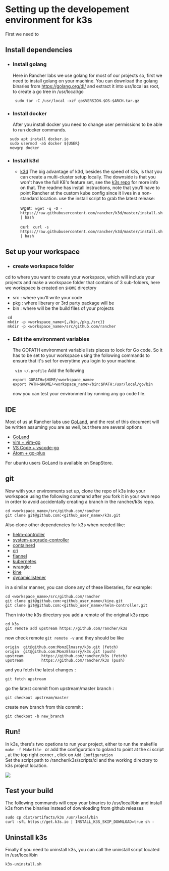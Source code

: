 # Setting up the developement environment for k3s
First we need to
## Install dependencies  
  
   - ### Install golang 
        Here in Rancher labs we use golang for most of our projects so, first we need to install golang on your machine. You can download the golang binaries from https://golang.org/dl/ and extract it into usr/local as root, to create a go tree in /usr/local/go

        ``` sudo tar -C /usr/local -xzf go$VERSION.$OS-$ARCH.tar.gz```
        
        
   - ### Install docker 
      After you install docker you need to change user permissions to be able to run docker commands.
   ``` 
     sudo apt install docker.io
     sudo usermod -aG docker ${USER}
     newgrp docker 
   ```
     
   - ### Install k3d
        - [k3d](https://github.com/rancher/k3d)
            The big advantage of k3d, besides the speed of k3s, is that you can create a multi-cluster setup locally. The downside is that you won't have the full K8's feature set, see the [k3s repo](https://github.com/rancher/k3s) for more info on that. The readme has install instructions, note that you'll have to point Rancher at the custom kube config since it lives in a non-standard location. 
            use the install script to grab the latest release:
            
            wget: ``` wget -q -O - https://raw.githubusercontent.com/rancher/k3d/master/install.sh | bash```
            
            curl: ``` curl -s https://raw.githubusercontent.com/rancher/k3d/master/install.sh | bash```


## Set up your workspace
 -  ###  create workspace folder
   cd to where you want to create your workspace, which will include your projects and make a workspace folder that contains of 3 sub-folders,
   here we workspace is created on ```$HOME``` directory
   
   
   - src : where you'll write your code
   - pkg : where liberary or 3rd party package will be
   - bin : where will be the build files of your projects
   ```cassandraql
    cd
    mkdir -p <workspace_name>{,/bin,/pkg,/src}}
    mkdir -p <workspace_name>/src/github.com/rancher        
```

  - ###  Edit the environment variables
    The GOPATH environment variable lists places to look for Go code. So it has to be set to your workspace using the following commands
    to ensure that it's set for everytime you login to your machine. 

    ``` vim ~/.profile```
    Add the following
    ```
    export GOPATH=$HOME/<workspace_name> 
    export PATH=$HOME/<workspace_name>/bin:$PATH:/usr/local/go/bin 
    ```
    now you can test your environment by running any go code file. 

## IDE
Most of us at Rancher labs use [GoLand](https://www.jetbrains.com/go/), and the rest of this document will be 
written assuming you are as well, but there are several options
  - [GoLand](https://www.jetbrains.com/go/)
  - [vim + vim-go](https://github.com/fatih/vim-go)
  - [VS Code + vscode-go](https://github.com/Microsoft/vscode-go)
  - [Atom + go-plus](https://atom.io/packages/go-plus)

For ubuntu users GoLand is available on SnapStore. 

## git


Now with your environments set up, clone the repo of k3s into your workspace using the following command after you fork it in your own repo in order to avoid accidentally creating a branch in the rancher/k3s repo.
``` 
cd <workspace_name>/src/github.com/rancher
git clone git@github.com:<github_user_name>/k3s.git 
```
Also clone other dependencies for k3s when needed like: 
- [helm-controller](https://github.com/rancher/helm-controller)
- [system-upgrade-controller](https://github.com/rancher/system-upgrade-controller)
- [containerd](https://github.com/rancher/containerd)
- [cri](https://github.com/rancher/cri)
- [flannel](https://github.com/rancher/flannel)
- [kubernetes](https://github.com/rancher/kubernetes)
- [wrangler](https://github.com/rancher/wrangler)
- [kine](https://github.com/rancher/kine)
- [dynamiclistener](https://github.com/rancher/dynamiclistener)

in a similar manner, you can clone any of these liberaries, for example: 
``` 
cd <workspace_name>/src/github.com/rancher
git clone git@github.com:<github_user_name>/kine.git 
git clone git@github.com:<github_user_name>/helm-controller.git 
```

Then into the k3s directory you add a remote of the original k3s [repo](https://github.com/rancher/k3s)

```cassandraql
cd k3s
git remote add upstream https://github.com/rancher/k3s
``` 
now check remote ``` git remote -v ``` and they should be like
```
origin  git@github.com:MonzElmasry/k3s.git (fetch)
origin  git@github.com:MonzElmasry/k3s.git (push)
upstream        https://github.com/rancher/k3s (fetch)
upstream        https://github.com/rancher/k3s (push)
```

and you fetch the latest changes :

```cassandraql
git fetch upstream
``` 
go the latest commit from upstream/master branch :
```
git checkout upstream/master
```
create new branch from this commit :
```
git checkout -b new_branch
```
## Run! 

In k3s, there's two opetions to run your project, either to run the makefile
```make -f Makefile ``` 
or add the configuration to goland to point at the ci script
, at the top right corner , click on ```Add Configuration```  
Set the script path to <workspace>/rancher/k3s/scripts/ci
and the working directory to k3s project location. 

![](golandConfig.png)

## Test your build 
The following commands will copy your binaries to /usr/local/bin and install k3s from the binaries instead of downloading from github releases
```cassandraql
sudo cp dist/artifacts/k3s /usr/local/bin
curl -sfL https://get.k3s.io | INSTALL_K3S_SKIP_DOWNLOAD=true sh -
```

## Uninstall k3s
Finally if you need to uninstall k3s, you can call the uninstall script located in /usr/local/bin
```cassandraql
k3s-uninstall.sh
```



